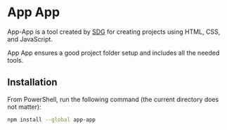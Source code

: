 # App App

App-App is a tool created by [SDG](https://suncoast.io) for creating projects using HTML, CSS, and JavaScript.

App App ensures a good project folder setup and includes all the needed tools.

## Installation

From PowerShell, run the following command (the current directory does not matter):

```sh
npm install --global app-app
```
